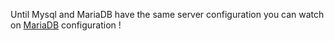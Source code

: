 Until Mysql and MariaDB have the same server configuration you can watch on [MariaDB](mariadb.md) configuration !